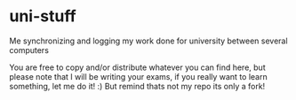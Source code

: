 # uni-stuff

Me synchronizing and logging my work done for university between several computers

You are free to copy and/or distribute whatever you can find here, but please note that I will be writing your exams,
if you really want to learn something, let me do it! :) But remind thats not my repo its only a fork!
